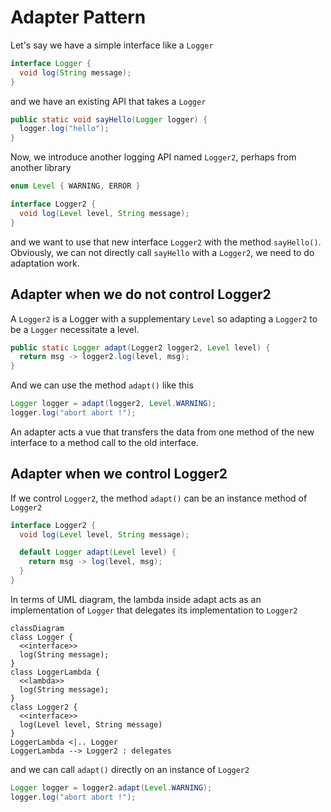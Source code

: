 # Adapter Pattern

Let's say we have a simple interface like a `Logger`

```java
interface Logger {
  void log(String message);
}
```

and we have an existing API that takes a `Logger`

```java
public static void sayHello(Logger logger) {
  logger.log("hello");
}
```

Now, we introduce another logging API named `Logger2`, perhaps from another library

```java
enum Level { WARNING, ERROR }

interface Logger2 {
  void log(Level level, String message);
}
```

and we want to use that new interface `Logger2` with the method `sayHello()`.
Obviously, we can not directly call `sayHello` with a `Logger2`, we need to do adaptation work.

## Adapter when we do not control Logger2

A `Logger2` is a Logger with a supplementary `Level` so adapting a `Logger2` to be a `Logger` necessitate a level.

```java
public static Logger adapt(Logger2 logger2, Level level) {
  return msg -> logger2.log(level, msg);
}
```

And we can use the method `adapt()` like this

```java
Logger logger = adapt(logger2, Level.WARNING);
logger.log("abort abort !");
```

An adapter acts a vue that transfers the data from one method of the new interface
to a method call to the old interface.

## Adapter when we control Logger2

If we control `Logger2`, the method `adapt()` can be an instance method of `Logger2`

```java
interface Logger2 {
  void log(Level level, String message);

  default Logger adapt(Level level) {
    return msg -> log(level, msg);
  }
}
```

In terms of UML diagram, the lambda inside adapt acts as an implementation of `Logger`
that delegates its implementation to `Logger2`

```mermaid
classDiagram
class Logger {
  <<interface>>
  log(String message);
}
class LoggerLambda {
  <<lambda>>
  log(String message);
}
class Logger2 {
  <<interface>>
  log(Level level, String message)
}
LoggerLambda <|.. Logger
LoggerLambda --> Logger2 : delegates
```

and we can call `adapt()` directly on an instance of `Logger2`

```java
Logger logger = logger2.adapt(Level.WARNING);
logger.log("abort abort !");
```
